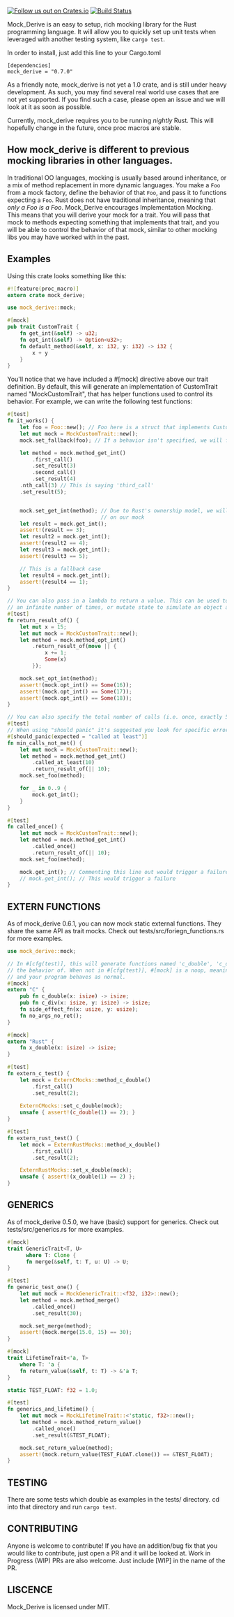 [![Follow us out on Crates.io](https://img.shields.io/crates/v/mock_derive.svg)](https://crates.io/crates/mock_derive)
[![Build Status](https://travis-ci.org/DavidDeSimone/mock_derive.svg?branch=master)](https://travis-ci.org/DavidDeSimone/mock_derive)

Mock_Derive is an easy to setup, rich mocking library for the Rust programming language. It will allow you to quickly set up unit tests when leveraged with another testing system, like `cargo test`.

In order to install, just add this line to your Cargo.toml
```
[dependencies]
mock_derive = "0.7.0"
```

As a friendly note, mock_derive is not yet a 1.0 crate, and is still under heavy development. As such, you may find several real world use cases that are not yet supported. If you find such a case, please open an issue and we will look at it as soon as possible.

Currently, mock_derive requires you to be running _nightly_ Rust. This will hopefully change in the future, once proc macros are stable.

## How mock_derive is different to previous mocking libraries in other languages.
In traditional OO languages, mocking is usually based around inheritance, or a mix of method replacement in more dynamic languages. You make a `Foo` from a mock factory, define the behavior of that `Foo`, and pass it to functions expecting a `Foo`. Rust does not have traditional inheritance, meaning that *only a Foo is a Foo*. Mock_Derive encourages Implementation Mocking. This means that you will derive your mock for a trait. You will pass that mock to methods expecting something that implements that trait, and you will be able to control the behavior of that mock, similar to other mocking libs you may have worked with in the past.

## Examples
Using this crate looks something like this: 
``` rust
#![feature(proc_macro)]
extern crate mock_derive;

use mock_derive::mock;

#[mock]
pub trait CustomTrait {
    fn get_int(&self) -> u32;
    fn opt_int(&self) -> Option<u32>;
    fn default_method(&self, x: i32, y: i32) -> i32 {
        x + y
    }
}

```
You'll notice that we have included a #[mock] directive above our trait definition. By default, this will generate an implementation of CustomTrait named "MockCustomTrait", that has helper functions used to control its behavior. For example, we can write the following test functions:
 
``` rust
#[test]
fn it_works() {
    let foo = Foo::new(); // Foo here is a struct that implements CustomTrait
    let mut mock = MockCustomTrait::new();
    mock.set_fallback(foo); // If a behavior isn't specified, we will fall back to this object's behavior.

    let method = mock.method_get_int()
        .first_call()
        .set_result(3)
        .second_call()
        .set_result(4)
	.nth_call(3) // This is saying 'third_call'
	.set_result(5);


    mock.set_get_int(method); // Due to Rust's ownership model, we will need to set our mock method
                              // on our mock
    let result = mock.get_int();
    assert!(result == 3);
    let result2 = mock.get_int();
    assert!(result2 == 4);
    let result3 = mock.get_int();
    assert!(result3 == 5);

    // This is a fallback case
    let result4 = mock.get_int();
    assert!(result4 == 1);
}

// You can also pass in a lambda to return a value. This can be used to return a value
// an infinite number of times, or mutate state to simulate an object across calls.
#[test]
fn return_result_of() {
    let mut x = 15;
    let mut mock = MockCustomTrait::new();
    let method = mock.method_opt_int()
        .return_result_of(move || {
            x += 1;
            Some(x)
        });

    mock.set_opt_int(method);
    assert!(mock.opt_int() == Some(16));
    assert!(mock.opt_int() == Some(17));
    assert!(mock.opt_int() == Some(18));
}

// You can also specify the total number of calls (i.e. once, exactly 5 times, at least 5 times, at most 10 times, etc.)
#[test]
// When using "should panic" it's suggested you look for specific errors
#[should_panic(expected = "called at least")] 
fn min_calls_not_met() {
    let mut mock = MockCustomTrait::new();
    let method = mock.method_get_int()
        .called_at_least(10)
        .return_result_of(|| 10);
    mock.set_foo(method);

    for _ in 0..9 {
        mock.get_int();
    }
}

#[test]
fn called_once() {
    let mut mock = MockCustomTrait::new();
    let method = mock.method_get_int()
        .called_once()
        .return_result_of(|| 10);
    mock.set_foo(method);

    mock.get_int(); // Commenting this line out would trigger a failure
    // mock.get_int(); // This would trigger a failure
}

```
## EXTERN FUNCTIONS

As of mock_derive 0.6.1, you can now mock static external functions. They share the same API as trait mocks. Check out tests/src/foriegn_functions.rs for more examples.

``` rust
use mock_derive::mock;

// In #[cfg(test)], this will generate functions named 'c_double', 'c_div', etc that you can control
// the behavior of. When not in #[cfg(test)], #[mock] is a noop, meaning that no overhead is added,
// and your program behaves as normal.
#[mock]
extern "C" {
    pub fn c_double(x: isize) -> isize;
    pub fn c_div(x: isize, y: isize) -> isize;
    fn side_effect_fn(x: usize, y: usize);
    fn no_args_no_ret();
}

#[mock]
extern "Rust" {
    fn x_double(x: isize) -> isize;
}

#[test]
fn extern_c_test() {
    let mock = ExternCMocks::method_c_double()
        .first_call()
        .set_result(2);
    
    ExternCMocks::set_c_double(mock);
    unsafe { assert!(c_double(1) == 2); }
}

#[test]
fn extern_rust_test() {
    let mock = ExternRustMocks::method_x_double()
        .first_call()
        .set_result(2);

    ExternRustMocks::set_x_double(mock);
    unsafe { assert!(x_double(1) == 2) };
}

```

## GENERICS

As of mock_derive 0.5.0, we have (basic) support for generics. Check out tests/src/generics.rs for more examples.
``` rust
#[mock]
trait GenericTrait<T, U>
      where T: Clone {
      fn merge(&self, t: T, u: U) -> U;
}

#[test]
fn generic_test_one() {
    let mut mock = MockGenericTrait::<f32, i32>::new();
    let method = mock.method_merge()
        .called_once()
        .set_result(30);

    mock.set_merge(method);
    assert!(mock.merge(15.0, 15) == 30);
}

#[mock]
trait LifetimeTrait<'a, T>
    where T: 'a {
    fn return_value(&self, t: T) -> &'a T;
}

static TEST_FLOAT: f32 = 1.0;

#[test]
fn generics_and_lifetime() {
    let mut mock = MockLifetimeTrait::<'static, f32>::new();
    let method = mock.method_return_value()
        .called_once()
        .set_result(&TEST_FLOAT);

    mock.set_return_value(method);
    assert!(mock.return_value(TEST_FLOAT.clone()) == &TEST_FLOAT);
}


```

## TESTING
There are some tests which double as examples in the tests/ directory. cd into that directory and run `cargo test`. 

## CONTRIBUTING
Anyone is welcome to contribute! If you have an addition/bug fix that you would like to contribute, just open a PR and it will be looked at. Work in Progress (WIP) PRs are also welcome. Just include [WIP] in the name of the PR.

## LISCENCE
Mock_Derive is licensed under MIT. 

